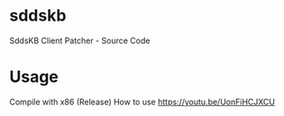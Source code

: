 # sddskb
 SddsKB Client Patcher - Source Code

# Usage
 Compile with x86 (Release)
 How to use https://youtu.be/UonFiHCJXCU
